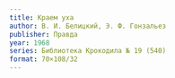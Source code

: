 ```yaml
---
title: Краем уха
author: В. И. Белицкий, Э. Ф. Гонзальез
publisher: Правда
year: 1968
series: Библиотека Крокодила № 19 (540)
format: 70×108/32
---
```

